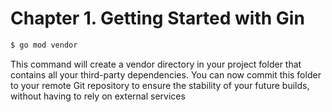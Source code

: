 # Chapter 1. Getting Started with Gin

```bash
$ go mod vendor
```

This command will create a vendor directory in your project folder that contains all your
third-party dependencies. You can now commit this folder to your remote Git repository
to ensure the stability of your future builds, without having to rely on external services